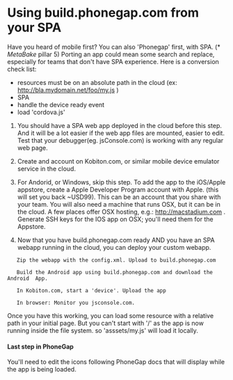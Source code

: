 
# Using build.phonegap.com from your SPA

Have you heard of mobile first? You can also 'Phonegap' first, with SPA. (* _MetaBake_ pillar 5)
Porting an app could mean some search and replace, especially for teams that don't have SPA experience.
Here is a conversion check list:
- resources must be on an absolute path in the cloud (ex: http://bla.mydomain.net/foo/my.js )
- SPA
- handle the device ready event
- load 'cordova.js'

1. You should have a SPA web app deployed in the cloud before this step. And it will be a lot easier if the web app files are mounted, easier to edit. Test that your debugger(eg. jsConsole.com) is working with any regular web page.

2. Create and account on Kobiton.com, or similar mobile device emulator service in the cloud.

4. For Andorid, or Windows, skip this step. To add the app to the iOS/Apple appstore, create a Apple Developer Program account with Apple. (this will set you back ~USD99). This can be an account that you share with your team.
You will also need a machine that runs OSX, but it can be in the cloud. A few places offer OSX hosting, e.g.: http://macstadium.com .
Generate SSH keys for the IOS app on OSX; you'll need them for the Appstore.

5. Now that you have build.phonegap.com ready AND you have an SPA webapp running in the cloud, you can deploy your custom webapp.

```
   Zip the webapp with the config.xml. Upload to build.phonegap.com

   Build the Android app using build.phonegap.com and download the Android  App.

   In Kobiton.com, start a 'device'. Upload the app

   In browser: Monitor you jsconsole.com.
```

Once you have this working, you can load some resource with a relative path in your initial page.
 But you can't start with '/' as the app is now running inside the file system. so 'asssets/my.js' will load it locally.

#### Last step in PhoneGap

You'll need to edit the icons following PhoneGap docs that will display while the app is being loaded.




